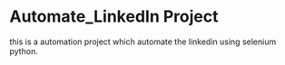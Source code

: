 # Automate_LinkedIn Project
 this is a automation project which automate the linkedin using selenium python.
